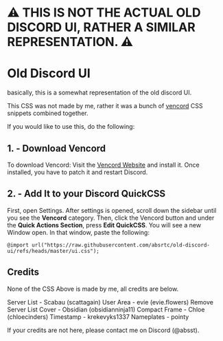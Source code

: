 # ⚠️ THIS IS NOT THE ACTUAL OLD DISCORD UI, RATHER A SIMILAR REPRESENTATION. ⚠️

# Old Discord UI
basically, this is a somewhat representation of the old discord UI.

This CSS was not made by me, rather it was a bunch of [vencord](https://vencord.dev) CSS snippets combined together.

If you would like to use this, do the following:

## 1. - Download Vencord
To download Vencord: Visit the [Vencord Website](https://vencord.dev) and install it. Once installed, you have to patch it and restart Discord.

## 2. - Add It to your Discord QuickCSS
First, open Settings. After settings is opened, scroll down the sidebar until you see the **Vencord** category. Then, click the Vencord button and under the **Quick Actions Section**, press **Edit QuickCSS**. You will see a new Window open. In that window, paste the following:

```
@import url("https://raw.githubusercontent.com/absrtc/old-discord-ui/refs/heads/master/ui.css");
```

## Credits
None of the CSS Above is made by me, all credits are below.


Server List - Scabau (scattagain)
User Area - evie (evie.flowers)
Remove Server List Cover - Obsidian (obsidianninja11)
Compact Frame - Chloe (chloecinders)
Timestamp - krekevyks1337
Nameplates - pointy

If your credits are not here, please contact me on Discord (@absst).
